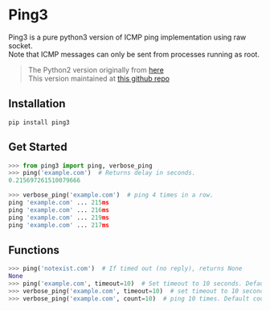 # Ping3

Ping3 is a pure python3 version of ICMP ping implementation using raw socket.  
Note that ICMP messages can only be sent from processes running as root.

> The Python2 version originally from [here](http://github.com/samuel/python-ping)  
> This version maintained at [this github repo](https://github.com/kyan001/python3-ping)


## Installation

```shell
pip install ping3
```


## Get Started

```py
>>> from ping3 import ping, verbose_ping
>>> ping('example.com')  # Returns delay in seconds.
0.215697261510079666

>>> verbose_ping('example.com')  # ping 4 times in a row.
ping 'example.com' ... 215ms
ping 'example.com' ... 216ms
ping 'example.com' ... 219ms
ping 'example.com' ... 217ms
```


## Functions

```py
>>> ping('notexist.com')  # If timed out (no reply), returns None
None
>>> ping('example.com', timeout=10)  # Set timeout to 10 seconds. Default timeout=4
>>> verbose_ping('example.com', timeout=10)  # set timeout to 10 second. Default timeout=4
>>> verbose_ping('example.com', count=10)  # ping 10 times. Default count=4
```
